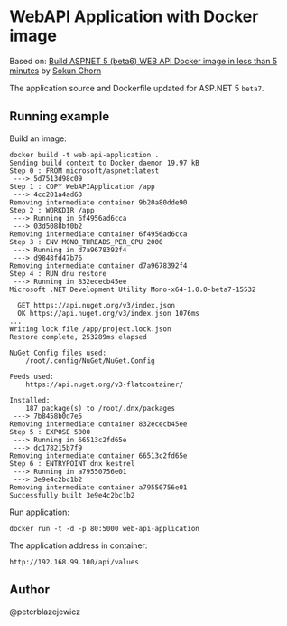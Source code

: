 # WebAPI Application with Docker image

Based on: [Build ASPNET 5 (beta6) WEB API Docker image in less than 5 minutes](https://www.youtube.com/watch?v=LyCUKKwR5hY) by [Sokun Chorn](https://www.youtube.com/channel/UCBTY2FidEoAU9zeWVN_Tyuw)

The application source and Dockerfile updated for ASP.NET 5 `beta7`.

## Running example

Build an image:
```
docker build -t web-api-application .
Sending build context to Docker daemon 19.97 kB
Step 0 : FROM microsoft/aspnet:latest
 ---> 5d7513d98c09
Step 1 : COPY WebAPIApplication /app
 ---> 4cc201a4ad63
Removing intermediate container 9b20a80dde90
Step 2 : WORKDIR /app
 ---> Running in 6f4956ad6cca
 ---> 03d5088bf0b2
Removing intermediate container 6f4956ad6cca
Step 3 : ENV MONO_THREADS_PER_CPU 2000
 ---> Running in d7a9678392f4
 ---> d9848fd47b76
Removing intermediate container d7a9678392f4
Step 4 : RUN dnu restore
 ---> Running in 832ececb45ee
Microsoft .NET Development Utility Mono-x64-1.0.0-beta7-15532

  GET https://api.nuget.org/v3/index.json
  OK https://api.nuget.org/v3/index.json 1076ms
...
Writing lock file /app/project.lock.json
Restore complete, 253289ms elapsed

NuGet Config files used:
    /root/.config/NuGet/NuGet.Config

Feeds used:
    https://api.nuget.org/v3-flatcontainer/

Installed:
    187 package(s) to /root/.dnx/packages
 ---> 7b8458b0d7e5
Removing intermediate container 832ececb45ee
Step 5 : EXPOSE 5000
 ---> Running in 66513c2fd65e
 ---> dc178215b7f9
Removing intermediate container 66513c2fd65e
Step 6 : ENTRYPOINT dnx kestrel
 ---> Running in a79550756e01
 ---> 3e9e4c2bc1b2
Removing intermediate container a79550756e01
Successfully built 3e9e4c2bc1b2
```
Run application:
```
docker run -t -d -p 80:5000 web-api-application
```
The application address in container:
```
http://192.168.99.100/api/values
```

## Author
@peterblazejewicz
